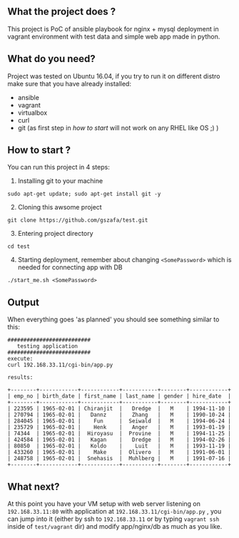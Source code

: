 ## What the project does ?

This project is PoC of ansible playbook for nginx + mysql deployment in vagrant environment with test data and simple web app made in python.

## What do you need?

Project was tested on Ubuntu 16.04, if  you try to run it on different distro make sure that you have already installed:
* ansible
* vagrant
* virtualbox
* curl
* git (as first step in *how to start* will not work on any RHEL like OS ;) )

## How to start ?
You can run this project in 4 steps:

1) Installing git to your machine

`sudo apt-get update; sudo apt-get install git -y `

2) Cloning this awsome project

`git clone https://github.com/gszafa/test.git `

3) Entering project directory

`cd test`

4) Starting deployment, remember about changing `<SomePassword>` which is needed for connecting app with DB

`./start_me.sh <SomePassword>`

## Output

When everything goes 'as planned' you should see something similar to this:
```
##########################
   testing application 
##########################
execute:
curl 192.168.33.11/cgi-bin/app.py

results:

+--------+------------+------------+-----------+--------+------------+
| emp_no | birth_date | first_name | last_name | gender | hire_date  |
+--------+------------+------------+-----------+--------+------------+
| 223595 | 1965-02-01 | Chiranjit  |   Dredge  |   M    | 1994-11-10 |
| 270794 | 1965-02-01 |   Dannz    |   Zhang   |   M    | 1990-10-24 |
| 284045 | 1965-02-01 |    Fun     |  Seiwald  |   M    | 1994-06-24 |
| 235729 | 1965-02-01 |    Henk    |   Anger   |   M    | 1993-01-19 |
| 74344  | 1965-02-01 |  Hiroyasu  |  Provine  |   M    | 1994-11-25 |
| 424584 | 1965-02-01 |   Kagan    |   Dredge  |   M    | 1994-02-26 |
| 80850  | 1965-02-01 |   Koldo    |    Luit   |   M    | 1993-11-19 |
| 433260 | 1965-02-01 |    Make    |  Olivero  |   M    | 1991-06-01 |
| 248758 | 1965-02-01 |  Snehasis  |  Muhlberg |   M    | 1991-07-16 |
+--------+------------+------------+-----------+--------+------------+
```

## What next?

At this point you have your VM setup with web server listening on `192.168.33.11:80` with application at `192.168.33.11/cgi-bin/app.py` , you can jump into it (either by ssh to `192.168.33.11` or by typing `vagrant ssh` inside of `test/vagrant` dir) and modify app/nginx/db as much as you like.

